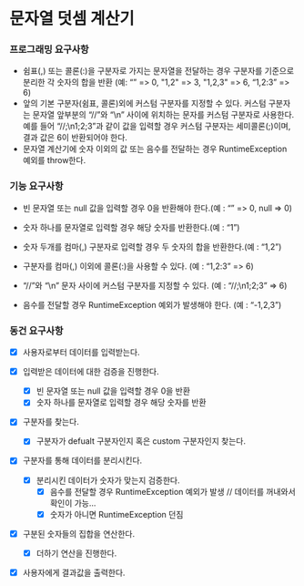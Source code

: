 # 문자열 덧셈 계산기

### 프로그래밍 요구사항

- 쉼표(,) 또는 콜론(:)을 구분자로 가지는 문자열을 전달하는 경우 구분자를 기준으로 분리한 각 숫자의 합을 반환 (예: “” => 0, "1,2" => 3, "1,2,3" => 6, “1,2:3” => 6)
- 앞의 기본 구분자(쉼표, 콜론)외에 커스텀 구분자를 지정할 수 있다. 커스텀 구분자는 문자열 앞부분의 “//”와 “\n” 사이에 위치하는 문자를 커스텀 구분자로 사용한다. 예를 들어 “//;\n1;2;3”과 같이
  값을 입력할 경우 커스텀 구분자는 세미콜론(;)이며, 결과 값은 6이 반환되어야 한다.
- 문자열 계산기에 숫자 이외의 값 또는 음수를 전달하는 경우 RuntimeException 예외를 throw한다.

### 기능 요구사항

- 빈 문자열 또는 null 값을 입력할 경우 0을 반환해야 한다.(예 : “” => 0, null => 0)

- 숫자 하나를 문자열로 입력할 경우 해당 숫자를 반환한다.(예 : “1”)

- 숫자 두개를 컴마(,) 구분자로 입력할 경우 두 숫자의 합을 반환한다.(예 : “1,2”)

- 구분자를 컴마(,) 이외에 콜론(:)을 사용할 수 있다. (예 : “1,2:3” => 6)

- “//”와 “\n” 문자 사이에 커스텀 구분자를 지정할 수 있다. (예 : “//;\n1;2;3” => 6)

- 음수를 전달할 경우 RuntimeException 예외가 발생해야 한다. (예 : “-1,2,3”)

### 동건 요구사항

- [x] 사용자로부터 데이터를 입력받는다.
- [x] 입력받은 데이터에 대한 검증을 진행한다.
    + [x] 빈 문자열 또는 null 값을 입력할 경우 0을 반환
    + [x] 숫자 하나를 문자열로 입력할 경우 해당 숫자를 반환
- [x] 구분자를 찾는다.
    + [x] 구분자가 defualt 구분자인지 혹은 custom 구분자인지 찾는다.
- [x] 구분자를 통해 데이터를 분리시킨다.
    + [x] 분리시킨 데이터가 숫자가 맞는지 검증한다.
        + [x] 음수를 전달할 경우 RuntimeException 예외가 발생 // 데이터를 꺼내와서 확인이 가능...
        + [x] 숫자가 아니면 RuntimeException 던짐
- [x] 구분된 숫자들의 집합을 연산한다.
    + [x] 더하기 연산을 진행한다.
- [x] 사용자에게 결과값을 출력한다.    

